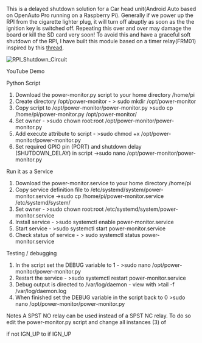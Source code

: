 This is a delayed shutdown solution for a Car head unit(Android Auto based on OpenAuto Pro running on a Raspberry Pi). Generally if we power up the RPI from the cigarette lighter plug, it will turn off abuptly as soon as the the ignition key is switched off. Repeating this over and over may damage the board or kill the SD card very soon! To avoid this and have a graceful soft shutdown of the RPI, I have built this module based on a timer relay(FRM01) inspired by this [thread](https://bluewavestudio.io/community/showthread.php?tid=1128).    

![RPI_Shutdown_Circuit](https://user-images.githubusercontent.com/16430033/128670816-533ff493-f1d9-47ca-bc32-3e5413bb67a1.png)

YouTube Demo

Python Script

1. Download the power-monitor.py script to your home directory /home/pi
2. Create directory /opt/power-monitor - > sudo mkdir /opt/power-monitor
3. Copy script to /opt/power-monitor/power-monitor.py >sudo cp /home/pi/power-monitor.py /opt/power-monitor/
4. Set owner - >sudo chown root:root /opt/power-monitor/power-monitor.py
5. Add execute attribute to script - >sudo chmod +x /opt/power-monitor/power-monitor.py
6. Set required GPIO pin (PORT) and shutdown delay (SHUTDOWN_DELAY) in script ->sudo nano /opt/power-monitor/power-monitor.py


Run it as a Service

1. Download the power-monitor.service to your home directory /home/pi
2. Copy service definition file to /etc/systemd/system/power-monitor.service ->sudo cp /home/pi/power-monitor.service /etc/systemd/system/
3. Set owner - >sudo chown root:root /etc/systemd/system/power-monitor.service
4. Install service - >sudo systemctl enable power-monitor.service
5. Start service - >sudo systemctl start power-monitor.service
6. Check status of service - > sudo systemctl status power-monitor.service



Testing / debugging 

1. In the script set the DEBUG variable to 1 - >sudo nano /opt/power-monitor/power-monitor.py
2. Restart the service - >sudo systemctl restart power-monitor.service
3. Debug output is directed to /var/log/daemon - view with >tail -f /var/log/daemon.log
4. When finished set the DEBUG variable in the script back to 0 >sudo nano /opt/power-monitor/power-monitor.py

Notes
A SPST NO relay can be used instead of a SPST NC relay. To do so edit the power-monitor.py script and change all instances (3) of 

if not IGN_UP 
to 
if IGN_UP
